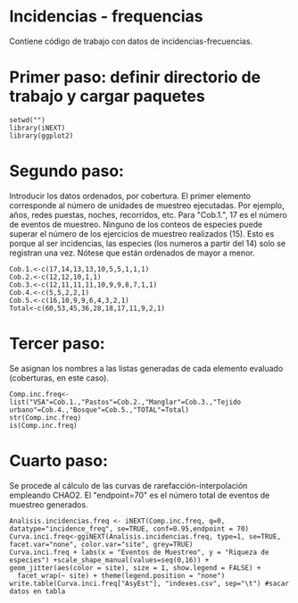 # Incidencias - frequencias
Contiene código de trabajo con datos de incidencias-frecuencias.

# Primer paso: definir directorio de trabajo y cargar paquetes
```{r}
setwd("")
library(iNEXT)
library(ggplot2)
```
# Segundo paso: 
Introducir los datos ordenados, por cobertura. El primer elemento corresponde al número de unidades de muestreo ejecutadas.
Por ejemplo, años, redes puestas, noches, recorridos, etc. Para "Cob.1.", 17 es el número de eventos de muestreo. Ninguno de los conteos de especies puede superar el número de los ejercicios de muestreo realizados (15). Esto es porque al ser incidencias, las especies (los numeros a partir del 14) solo se registran una vez. 
Nótese que están ordenados de mayor a menor. 


```{r}
Cob.1.<-c(17,14,13,13,10,5,5,1,1,1)
Cob.2.<-c(12,12,10,1,1)
Cob.3.<-c(12,11,11,11,10,9,9,8,7,1,1)
Cob.4.<-c(5,5,2,2,1)
Cob.5.<-c(16,10,9,9,6,4,3,2,1)
Total<-c(60,53,45,36,28,18,17,11,9,2,1)
```
# Tercer paso:
Se asignan los nombres a las listas generadas de cada elemento evaluado (coberturas, en este caso).


```{r}
Comp.inc.freq<-list("VSA"=Cob.1.,"Pastos"=Cob.2.,"Manglar"=Cob.3.,"Tejido urbano"=Cob.4.,"Bosque"=Cob.5.,"TOTAL"=Total)
str(Comp.inc.freq)
is(Comp.inc.freq)
```
# Cuarto paso:
Se procede al cálculo de las curvas de rarefacción-interpolación empleando CHAO2. El "endpoint=70" es el número total de eventos de muestreo generados.
```{r}
Analisis.incidencias.freq <- iNEXT(Comp.inc.freq, q=0, datatype="incidence_freq", se=TRUE, conf=0.95,endpoint = 70)
Curva.inci.freq<-ggiNEXT(Analisis.incidencias.freq, type=1, se=TRUE, facet.var="none", color.var="site", grey=TRUE)
Curva.inci.freq + labs(x = "Eventos de Muestreo", y = "Riqueza de especies") +scale_shape_manual(values=seq(0,16)) + geom_jitter(aes(color = site), size = 1, show.legend = FALSE) + 
  facet_wrap(~ site) + theme(legend.position = "none")
write.table(Curva.inci.freq["AsyEst"], "indexes.csv", sep="\t") #sacar datos en tabla
```





